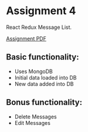 # Assignment 4

React Redux Message List.

[Assignment PDF](http://blogs.ubc.ca/cpsc436i2019s/files/2019/06/Assignment-4.pdf)

## Basic functionality:

- Uses MongoDB
- Initial data loaded into DB
- New data added into DB

## Bonus functionality:

- Delete Messages
- Edit Messages
